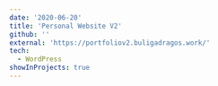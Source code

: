 ```yaml
---
date: '2020-06-20'
title: 'Personal Website V2'
github: ''
external: 'https://portfoliov2.buligadragos.work/'
tech:
  - WordPress
showInProjects: true
---
```

